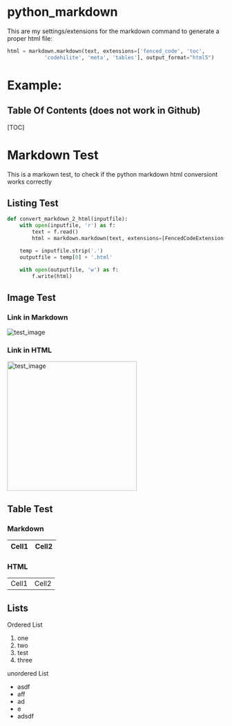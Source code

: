 # python_markdown

This are my settings/extensions for the markdown command to generate a proper html file:

``` py 
html = markdown.markdown(text, extensions=['fenced_code', 'toc',
			'codehilite', 'meta', 'tables'], output_format="html5")
```


# Example:

<link rel="stylesheet" href="https://cdnjs.cloudflare.com/ajax/libs/prism/1.5.0/themes/prism.min.css"/>
<script src="https://cdnjs.cloudflare.com/ajax/libs/prism/1.17.1/prism.min.js"></script>
<script src="https://cdnjs.cloudflare.com/ajax/libs/prism/1.17.1/components/prism-python.min.js"></script>

## Table Of Contents (does not work in Github)
[TOC]

# Markdown Test
This is a markown test, to check if the python markdown html conversiont works correctly

## Listing Test
``` python 
def convert_markdown_2_html(inputfile):
    with open(inputfile, 'r') as f:
        text = f.read()
        html = markdown.markdown(text, extensions=[FencedCodeExtension()])

    temp = inputfile.strip('.')
    outputfile = temp[0] + '.html'

    with open(outputfile, 'w') as f:
        f.write(html)
```

## Image Test
### Link in Markdown
![test_image](https://static.vecteezy.com/system/resources/previews/019/767/928/non_2x/batman-logo-batman-logo-transparent-free-png.png)
### Link in HTML
<img src ="https://static.vecteezy.com/system/resources/previews/019/767/928/non_2x/batman-logo-batman-logo-transparent-free-png.png" alt = "test_image" width="300px">

## Table Test
### Markdown
| Cell1  | Cell2  |
|---|---|


### HTML
<table>
    <tr>
        <td>
            Cell1
        </td>
        <td>
            Cell2
        </td>
    </tr>
</table>

## Lists
Ordered List

1. one
2. two
1. test
3. three

unordered List

- asdf
- aff
- ad
- e
- adsdf
